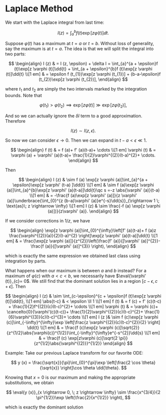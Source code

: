 # Laplace Method

We start with the Laplace integral from last time:

$$
I (z) = \int_{a}^{b}f (t)\exp[z \varphi (t)]\dd{t}.
$$

Suppose $\varphi (t)$ has a maximum at $t = a$ or $t = b$. Without loss of generality, say the maximum is at $t = a$. The idea is that we will split the integral into two parts:

$$
\begin{align}
I (z) & = I (z, \epsilon) + \delta I = \int_{a}^{a + \epsilon}f (t)\exp[z \varphi (t)]\dd{t} + \int_{a + \epsilon}^{b}f (t)\exp[z \varphi (t)]\dd{t} \\[1 em]
& = \epsilon f (t_{1})\exp[z \varphi (t_{1})] + (b-a-\epsilon)f (t_{2})\exp[z \varphi (t_{2})],
\end{align}
$$

where $t_{1}$ and $t_{2}$ are simply the two intervals marked by the integration bounds. Note that

$$
\varphi (t_{1}) > \varphi (t_{2}) \implies \exp[z \varphi (t)] \gg \exp[z \varphi (t_{2})], 
$$

And so we can actually ignore the $\delta I$ term to a good approximation. Therefore

$$
I (z)\sim I (z, \epsilon).
$$

So now we can consider $\epsilon \rightarrow 0$. Then we can expand in $t-a< \epsilon \ll1$.

$$
\begin{align}
f (t) & = f (a)+ f' (a)(t-a)+ \cdots \\[1 em]
\varphi (t) & = \varphi (a) + \varphi' (a)(t-a)+ \frac{1}{2}\varphi^{(2)}(t-a)^{2}+ \cdots.
\end{align}
$$

Then

$$
\begin{align}
I (z) & \sim f (a) \exp[z \varphi (a)]\int_{a}^{a + \epsilon}\exp[z \varphi' (t-a) ]\dd{t} \\[1 em]
& \sim f (a)\exp[z \varphi (a)]\int_{a}^{b}\exp[z \varphi' (a)(t-a)]\dd{t}\qc s =-z \abs{\varphi' (a)}(t-a) \\[1 em]
& = -\frac{f (a)\exp[z \varphi' (a)]}{z \varphi' (a)}\underbrace{\int_{0}^{z (b-a)\varphi' (a)}e^{-s}\dd{s}}_{\rightarrow 1 \; \text{as}\; z \rightarrow \infty} \\[1 em]
I (z) & \sim \frac{-f (a) \exp[z \varphi (a)])}{z\varphi' (a)}.
\end{align}
$$

If we consider corrections in $1/z$, we have

$$
\begin{align}
\exp[z \varphi (a)]\int_{0}^{\infty}\left[f' (a)(t-a)+ f (a)z \frac{\varphi^{(2)}(a)}{2}(t-a)^{2} \right]\exp[z \varphi' (a)(t-a)]\dd{t} \\[1 em]
& = \frac{\exp[z \varphi (a)]}{z^{2}}\left(\frac{f' (a)}{[\varphi' (a)]^{2}}-\frac{f (a)}{[\varphi' (a)]^{3}} \right), 
\end{align}
$$

which is exactly the same expression we obtained last class using integration by parts.

What happens when our maximum is between $a$ and $b$ instead? For a maximum of $\varphi (c)$ with $a < c < b$, we necessarily have $\eval{\varphi' (t)}_{c}= 0$. We still find that the dominant solution lies in a region $[c-\epsilon, c + \epsilon]$. Then

$$
\begin{align}
I (z) & \sim \int_{c-\epsilon}^{c + \epsilon}f (t)\exp[z \varphi (t)]\dd{t}, \\[1 em]
\abs{t-c} & < \epsilon \ll 1 \\[1 em]
f (t) & = f (c) + f' (c)(t-c) + \frac{1}{2}f^{(2)}(c)(t-c)^{2}+ \cdots \\[1 em]
\varphi (t) & = \varphi (c)+ \cancelto{0}{\varphi'(c)(t-c)}+ \frac{1}{2}\varphi^{(2)}(c)(t-c)^{2}+ \frac{1}{6}\varphi^{(3)}(c)(t-c)^{3}+ \cdots \\[1 em]
I (z )& \sim f (c)\exp[z \varphi (c)]\int_{-\infty}^{\infty}\exp \left[\frac{z \varphi^{(2)}(c)(t-c)^{2}}{2} \right] \dd{t} \\[1 em]
& = \frac{f (c)\exp[z \varphi (c)]\sqrt{2}}{z^{1/2}\abs{\varphi(c)}^{1/2}}\int_{-\infty}^{\infty}e^{-s^{2}}\dd{s} \\[1 em]
& = \frac{f (c) \exp[z\varphi (c)]\sqrt{2 \pi}}{z^{1/2}\abs{\varphi^{(2)}}^{1/2}}
\end{align}
$$

Example: Take our previous Laplace transform for our favorite ODE:

$$
y (x) = \frac{\sqrt{x}}{\pi}\int_{0}^{\pi}\exp \left[\frac{2 \cos \theta}{\sqrt{x}} \right]\cos \theta \dd{\theta}.
$$

Knowing that $x = 0$ is our maximum and making the appropriate substitutions, we obtain

$$
\eval{y (x)}_{x \rightarrow 0, \; z \rightarrow \infty} \sim \frac{x^{3/4}}{2 \pi^{1/2}}\exp \left(\frac{2}{x^{1/2}} \right),
$$

 which is exactly the dominant solution